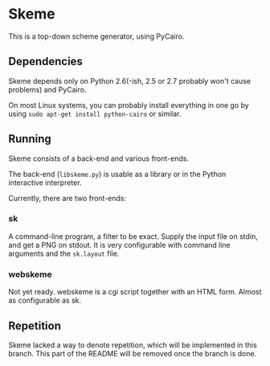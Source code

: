 # Skeme #

This is a top-down scheme generator, using PyCairo.

## Dependencies ##

Skeme depends only on Python 2.6(-ish, 2.5 or 2.7 probably won't cause
problems) and PyCairo.

On most Linux systems, you can probably install everything in one go by using
`sudo apt-get install python-cairo` or similar.

## Running ##

Skeme consists of a back-end and various front-ends.

The back-end (`libskeme.py`) is usable as a library or in the Python
interactive interpreter.

Currently, there are two front-ends:

### sk ###

A command-line program, a filter to be exact. Supply the input file on stdin,
and get a PNG on stdout. It is very configurable with command line arguments
and the `sk.layout` file.

### webskeme ###

Not yet ready. webskeme is a cgi script together with an HTML form. Almost as
configurable as sk.

## Repetition ##
Skeme lacked a way to denote repetition, which will be implemented in this
branch. This part of the README will be removed once the branch is done.
